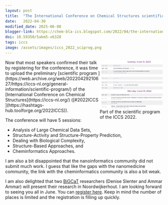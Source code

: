 ```yaml
---
layout: post
title:  "The International Conference on Chemical Structures scientific program is online!"
date:   2022-04-30
modified_date: 2025-06-08
blogger-link: https://chem-bla-ics.blogspot.com/2022/04/the-international-conference-on.html
doi: 10.59350/5akm5-x6328
tags: iccs
image: /assets/images/iccs_2022_sciprog.png
---
```


<span style="width: 40%; display: block; margin-left: auto; margin-right: auto; float: right">
<img src="/assets/images/iccs_2022_sciprog.png" /> <br />
Part of the scientific program of the ICCS 2022.
</span>
Now that most speakers confirmed their talk by registering for the conference, it was time to upload the preliminary
[scientific program <i class="fa-solid fa-box-archive fa-xs"></i>](https://web.archive.org/web/20220429210627/https://iccs-nl.org/general-information/scientific-program/) of the
[International Conference on Chemical Structures](https://iccs-nl.org/)
([#2022ICCS <i class="fa-solid fa-recycle fa-xs"></i>](https://hashtags-hub.toolforge.org/2022ICCS)).

The conference will have 5 sessions:

* Analysis of Large Chemical Data Sets,
* Structure-Activity and Structure-Property Prediction,
* Dealing with Biological Complexity,
* Structure-Based Approaches, and
* Cheminformatics Approaches.

I am also a bit disappointed that the nanoinformatics community did not submit much work. I guess that like the gaps with the
nanomedicine community, the link with the cheminformatics community is also a bit weak.

I am also delighted that two [BiGCaT](http://www.bigcat.unimaas.nl/) researchers (Denise Slenter and Ammar Ammar) will
present their research in Noordwijkerhout. I am looking forward to seeing you all in June. You can
[register here](https://iccs-nl.org/general-information/registration/).
Keep in mind the number of places is limited and the registration is filling up quickly.
